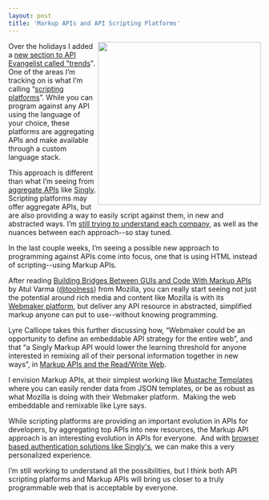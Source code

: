 ```yaml
---
layout: post
title: 'Markup APIs and API Scripting Platforms'
---
```

<p><img src="https://s3.amazonaws.com/kinlane-productions/api-evangelist/scripting-platforms/markup-api.png" alt="" width="325" align="right" /></p>
<p>Over the holidays I added a <a title="new section to API Evangelist called trends" href="http://apievangelist.com/trends/">new section to API Evangelist called "trends</a>".  One of the areas I&rsquo;m tracking on is what I&rsquo;m calling &ldquo;<a href="/trends/scripting-platforms.php">scripting platforms</a>&rdquo;.  While you can program against any API using the language of your choice, these platforms are aggregating APIs and make available through a custom language stack.</p>
<p>This approach is different than what I&rsquo;m seeing from <a title="aggregate APIs" href="/trends/aggregation.php">aggregate APIs</a> like <a title="Singly" href="http://singly.com">Singly</a>.  Scripting platforms may offer aggregate APIs, but are also providing a way to easily script against them, in new and abstracted ways.  I&rsquo;m <a href="/2012/12/19/taking-apis-to-next-level-with-api-scripting-platforms/">still trying to understand each company</a>, as well as the nuances between each approach--so stay tuned.</p>
<p>In the last couple weeks, I&rsquo;m seeing a possible new approach to programming against APIs come into focus, one that is using HTML instead of scripting--using Markup APIs.</p>
<p>After reading <a title="Building Bridges Between GUIs and Code With Markup APIs" href="http://www.toolness.com/wp/2013/01/building-bridges-between-guis-and-code-with-markup-apis/">Building Bridges Between GUIs and Code With Markup APIs</a> by Atul Varma (<a href="https://twitter.com/toolness">@toolness</a>) from Mozilla, you can really start seeing not just the potential around rich media and content like Mozilla is with its <a href="https://webmaker.org/en-US/">Webmaker platform</a>, but deliver any API resource in abstracted, simplified markup anyone can put to use--without knowing programming.</p>
<p>Lyre Calliope takes this further discussing how, &ldquo;Webmaker could be an opportunity to define an embeddable API strategy for the entire web&rdquo;, and that &ldquo;a Singly Markup API would lower the learning threshold for anyone interested in remixing all of their personal information together in new ways&rdquo;, in&nbsp;<a href="http://captaincalliope.net/2013/01/15/markup-apis-and-the-readwrite-web/">Markup APIs and the Read/Write Web</a>.</p>
<p>I envision Markup APIs, at their simplest working like <a href="http://mustache.github.com/">Mustache Templates</a> where you can easily render data from JSON templates, or be as robust as what Mozilla is doing with their Webmaker platform. &nbsp;Making the web embeddable and remixable like Lyre says.&nbsp;</p>
<p>While scripting platforms are providing an important evolution in APIs for developers, by aggregating top APIs into new resources, the Markup API approach is an interesting evolution in APIs for everyone. &nbsp;And with <a href="https://singly.com/docs/data/authorization#Browser-based-Client-Apps">browser based authentication solutions like Singly's</a>, we can make this a very personalized experience.</p>
<p>I&rsquo;m still working to understand all the possibilities, but I think both API scripting platforms and Markup APIs will bring us closer to a truly programmable web that is acceptable by everyone.</p>